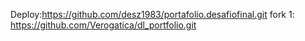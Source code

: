 Deploy:https://github.com/desz1983/portafolio.desafiofinal.git
fork 1: https://github.com/Verogatica/dl_portfolio.git
